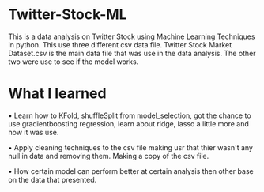 # Twitter-Stock-ML

This is a data analysis on Twitter Stock using Machine Learning Techniques in python. This use three different csv data file. Twitter Stock Market Dataset.csv is the main data file that was use in the data analysis. The other two were use to see if the model works. 

# What I learned

•	Learn how to KFold, shuffleSplit from model_selection, got the chance to use gradientboosting regression, learn about ridge, lasso a little more and how it was use. 

•	Apply cleaning techniques to the csv file making usr that thier wasn't any null in data and removing them. Making a copy of the csv file. 

•	How certain model can perform better at certain analysis then other base on the data that presented. 
